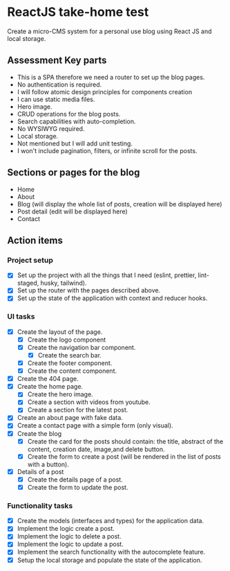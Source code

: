 # ReactJS take-home test

Create a micro-CMS system for a personal use blog using React JS and local storage.

## Assessment Key parts

- This is a SPA therefore we need a router to set up the blog pages.
- No authentication is required.
- I will follow atomic design principles for components creation
- I can use static media files.
- Hero image.
- CRUD operations for the blog posts.
- Search capabilities with auto-completion.
- No WYSIWYG required.
- Local storage.
- Not mentioned but I will add unit testing.
- I won't include pagination, filters, or infinite scroll for the posts.

## Sections or pages for the blog

- Home
- About
- Blog (will display the whole list of posts, creation will be displayed here)
- Post detail (edit will be displayed here)
- Contact

## Action items

### Project setup

- [x] Set up the project with all the things that I need (eslint, prettier, lint-staged, husky, tailwind).
- [x] Set up the router with the pages described above.
- [x] Set up the state of the application with context and reducer hooks.

### UI tasks

- [x] Create the layout of the page.
  - [x] Create the logo component
  - [x] Create the navigation bar component.
    - [x] Create the search bar.
  - [x] Create the footer component.
  - [x] Create the content component.
- [x] Create the 404 page.
- [x] Create the home page.
  - [x] Create the hero image.
  - [x] Create a section with videos from youtube.
  - [x] Create a section for the latest post.
- [x] Create an about page with fake data.
- [x] Create a contact page with a simple form (only visual).
- [x] Create the blog
  - [x] Create the card for the posts should contain: the title, abstract of the content, creation date, image,and delete button.
  - [x] Create the form to create a post (will be rendered in the list of posts with a button).
- [x] Details of a post
  - [x] Create the details page of a post.
  - [x] Create the form to update the post.

### Functionality tasks

- [x] Create the models (interfaces and types) for the application data.
- [x] Implement the logic create a post.
- [x] Implement the logic to delete a post.
- [x] Implement the logic to update a post.
- [x] Implement the search functionality with the autocomplete feature.
- [x] Setup the local storage and populate the state of the application.
